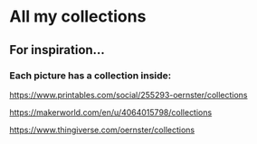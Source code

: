 # All my collections
## For inspiration…
### Each picture has a collection inside:

https://www.printables.com/social/255293-oernster/collections

https://makerworld.com/en/u/4064015798/collections

https://www.thingiverse.com/oernster/collections
